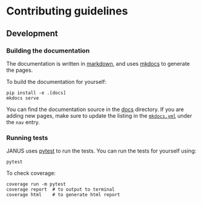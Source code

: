 # Contributing guidelines

## Development

### Building the documentation

The documentation is written in [markdown](https://www.markdownguide.org/basic-syntax/), and uses [mkdocs](https://www.mkdocs.org/) to generate the pages.

To build the documentation for yourself:

```console
pip install -e .[docs]
mkdocs serve
```

You can find the documentation source in the [docs](https://github.com/FormingWorlds/JANUS/tree/main/docs) directory.
If you are adding new pages, make sure to update the listing in the [`mkdocs.yml`](https://github.com/FormingWorlds/JANUS/blob/main/mkdocs.yml) under the `nav` entry.

### Running tests

JANUS uses [pytest](https://docs.pytest.org/en/latest/) to run the tests. You can run the tests for yourself using:

```console
pytest
```

To check coverage:

```console
coverage run -m pytest
coverage report  # to output to terminal
coverage html    # to generate html report
```